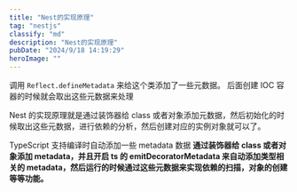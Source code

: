 ```yaml
---
title: "Nest的实现原理"
tag: "nestjs"
classify: "md"
description: "Nest的实现原理"
pubDate: "2024/9/18 14:19:29"
heroImage: ""
---
```


调用 `Reflect.defineMetadata` 来给这个类添加了一些元数据。
后面创建 IOC 容器的时候就会取出这些元数据来处理

Nest 的实现原理就是通过装饰器给 class 或者对象添加元数据，然后初始化的时候取出这些元数据，进行依赖的分析，然后创建对应的实例对象就可以了。

TypeScript 支持编译时自动添加一些 metadata 数据
**通过装饰器给 class 或者对象添加 metadata，并且开启 ts 的 emitDecoratorMetadata 来自动添加类型相关的 metadata，然后运行的时候通过这些元数据来实现依赖的扫描，对象的创建等等功能。**

